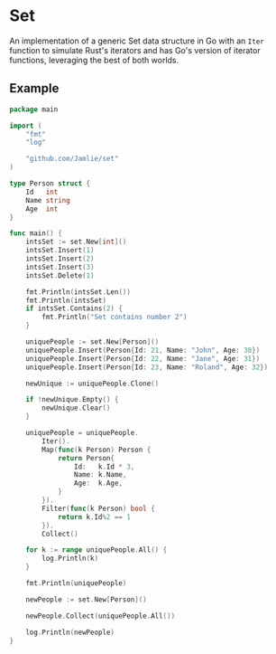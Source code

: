 # Set

An implementation of a generic Set data structure in Go with an `Iter` function to simulate Rust's iterators and has Go's version of iterator functions, leveraging the best of both worlds.

## Example

```go
package main

import (
    "fmt"
    "log"

    "github.com/Jamlie/set"
)

type Person struct {
	Id   int
	Name string
	Age  int
}

func main() {
	intsSet := set.New[int]()
	intsSet.Insert(1)
	intsSet.Insert(2)
	intsSet.Insert(3)
	intsSet.Delete(1)

	fmt.Println(intsSet.Len())
	fmt.Println(intsSet)
	if intsSet.Contains(2) {
		fmt.Println("Set contains number 2")
	}

	uniquePeople := set.New[Person]()
	uniquePeople.Insert(Person{Id: 21, Name: "John", Age: 30})
	uniquePeople.Insert(Person{Id: 22, Name: "Jane", Age: 31})
	uniquePeople.Insert(Person{Id: 23, Name: "Roland", Age: 32})

	newUnique := uniquePeople.Clone()

	if !newUnique.Empty() {
		newUnique.Clear()
	}

	uniquePeople = uniquePeople.
		Iter().
		Map(func(k Person) Person {
			return Person{
				Id:   k.Id * 3,
				Name: k.Name,
				Age:  k.Age,
			}
		}).
		Filter(func(k Person) bool {
			return k.Id%2 == 1
		}).
		Collect()

	for k := range uniquePeople.All() {
		log.Println(k)
	}

	fmt.Println(uniquePeople)

	newPeople := set.New[Person]()

	newPeople.Collect(uniquePeople.All())

	log.Println(newPeople)
}
```

